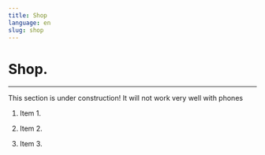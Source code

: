 ```yaml
---
title: Shop
language: en
slug: shop
---
```


# Shop.

---

This section is under construction! It will not work very well with phones

<script src="https://www.etsy.com/assets/js/etsy_mini_shop.js" type="text/javascript"></script><script type="text/javascript">new Etsy.Mini(19272537,'gallery',3,6,1,'https://www.etsy.com');</script>


1. Item 1.

2. Item 2.

3. Item 3.
